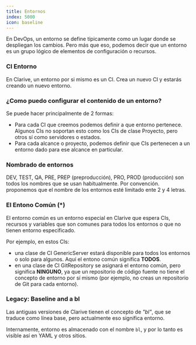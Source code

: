```yaml
---
title: Entornos
index: 5000
icon: baseline
---
```


En DevOps, un entorno se define típicamente como un lugar donde se despliegan
los cambios. Pero más que eso, podemos decir que un entorno es un grupo lógico
de elementos de configuración o recursos.

### CI Entorno

En Clarive, un entorno por si mismo es un CI. Crea un nuevo CI y estarás creando
un nuevo entorno.

### ¿Como puedo configurar el contenido de un entorno?

Se puede hacer principalmente de 2 formas:

- Para cada CI que creemos podemos definir a que entorno pertenece.
Algunos CIs no soportan esto como los CIs de clase Proyecto, pero otros sí
como servidores o estados.
- Para cada alcance o proyecto, podemos definir que CIs pertenecen a un entorno
dado para ese alcance en particular.

### Nombrado de entornos

DEV, TEST, QA, PRE, PREP (preproducción), PRO, PROD (producción)
son todos los nombres que se usan habitualmente. Por convención.
proponemos que el nombre de los entornos esté limitado ente 2 y 4
letras.

### El Entono Común (*)

El entorno común es un entorno especial en Clarive que espera CIs, recursos y
variables que son comunes para todos los entornos o que no tienen entorno
especificado.

Por ejemplo, en estos CIs:

- una clase de CI GenericServer estará disponible para todos los entornos o
solo para algunos. Aquí el entono común significa **TODOS**.
- en una clase de CI GitRepository se asignará el entorno común, pero significa
**NINGUNO**, ya que un repositorio de código fuente no tiene el concepto de entorno por
sí mismo (por ejemplo, no creas un repositorio de Git para cada entorno).

### Legacy: Baseline and a bl

Las antiguas versiones de Clarive tienen el concepto de *"bl"*, que se
traduce como línea base, pero actualmente eso significa entorno.

Internamente, entorno es almacenado con el nombre `bl`, y
por lo tanto es visible así en YAML y otros sitios.
